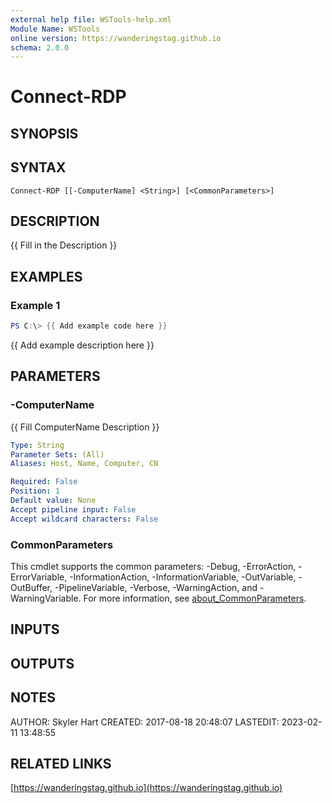 ```yaml
---
external help file: WSTools-help.xml
Module Name: WSTools
online version: https://wanderingstag.github.io
schema: 2.0.0
---
```


# Connect-RDP

## SYNOPSIS

## SYNTAX

```
Connect-RDP [[-ComputerName] <String>] [<CommonParameters>]
```

## DESCRIPTION
{{ Fill in the Description }}

## EXAMPLES

### Example 1
```powershell
PS C:\> {{ Add example code here }}
```

{{ Add example description here }}

## PARAMETERS

### -ComputerName
{{ Fill ComputerName Description }}

```yaml
Type: String
Parameter Sets: (All)
Aliases: Host, Name, Computer, CN

Required: False
Position: 1
Default value: None
Accept pipeline input: False
Accept wildcard characters: False
```

### CommonParameters
This cmdlet supports the common parameters: -Debug, -ErrorAction, -ErrorVariable, -InformationAction, -InformationVariable, -OutVariable, -OutBuffer, -PipelineVariable, -Verbose, -WarningAction, and -WarningVariable. For more information, see [about_CommonParameters](http://go.microsoft.com/fwlink/?LinkID=113216).

## INPUTS

## OUTPUTS

## NOTES
AUTHOR: Skyler Hart
CREATED: 2017-08-18 20:48:07
LASTEDIT: 2023-02-11 13:48:55

## RELATED LINKS

[https://wanderingstag.github.io](https://wanderingstag.github.io)

